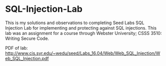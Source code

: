 # SQL-Injection-Lab
This is my solutions and observations to completing Seed Labs SQL Injection Lab for implementing and protecting against SQL injections.
This lab was an assignment for a course through Webster University; CSSS 3510: Writing Secure Code.

PDF of lab: http://www.cis.syr.edu/~wedu/seed/Labs_16.04/Web/Web_SQL_Injection/Web_SQL_Injection.pdf
